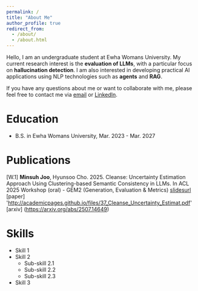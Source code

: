 ```yaml
---
permalink: /
title: "About Me"
author_profile: true
redirect_from: 
  - /about/
  - /about.html
---
```


Hello, I am an undergraduate student at Ewha Womans University. My current research interest is the **evaluation of LLMs**, with a particular focus on **hallucination detection**. I am also interested in developing practical AI applications using NLP technologies such as **agents** and **RAG**.

If you have any questions about me or want to collaborate with me, please feel free to contact me via [email](mailto:judyjoo21@ewha.ac.kr) or [LinkedIn](https://www.linkedin.com/in/minsuh-joo-b77a30377/). 

Education
======
* B.S. in Ewha Womans University, Mar. 2023 - Mar. 2027

Publications
======
[W.1] **Minsuh Joo**, Hyunsoo Cho. 2025. Cleanse: Uncertainty Estimation Approach Using Clustering-based Semantic Consistency in LLMs. In ACL 2025 Workshop (oral) - GEM2 (Generation, Evaluation & Metrics) [slidesurl](http://juminsuh.github.io/files/slide_Cleanse.pdf) [paper] 'http://academicpages.github.io/files/37_Cleanse_Uncertainty_Estimat.pdf' [arxiv] (https://arxiv.org/abs/2507.14649)

  
Skills
======
* Skill 1
* Skill 2
  * Sub-skill 2.1
  * Sub-skill 2.2
  * Sub-skill 2.3
* Skill 3
